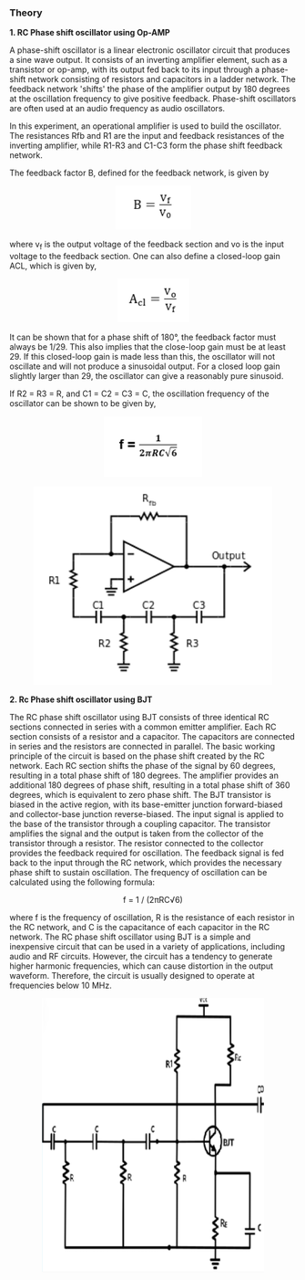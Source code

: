 ### Theory

**1. RC Phase shift oscillator using Op-AMP**

A phase-shift oscillator is a linear electronic oscillator circuit that produces a sine wave output. It consists of an inverting amplifier element, such as a transistor or op-amp, with its output fed back to its input through a phase-shift network consisting of resistors and capacitors in a ladder network. The feedback network 'shifts' the phase of the amplifier output by 180 degrees at the oscillation frequency to give positive feedback. Phase-shift oscillators are often used at an audio frequency as audio oscillators.

In this experiment, an operational amplifier is used to build the oscillator. The resistances Rfb and R1 are the input and feedback resistances of the inverting amplifier, while R1-R3 and C1-C3 form the phase shift feedback network.

The feedback factor B, defined for the feedback network, is given by

<center>

![Alt text](images/theory1.png)

</center>

where v<sub>f</sub> is the output voltage of the feedback section and vo is the input voltage to the feedback section. One can also define a closed-loop gain ACL, which is given by,

<center>

![Alt text](images/theory2.png)

</center>

It can be shown that for a phase shift of 180&deg;, the feedback factor must always be 1/29. This also implies that the close-loop gain must be at least 29. If this closed-loop gain is made less than this, the oscillator will not oscillate and will not produce a sinusoidal output. For a closed loop gain slightly larger than 29, the oscillator can give a reasonably pure sinusoid.

If R2 = R3 = R, and C1 = C2 = C3 = C, the oscillation frequency of the oscillator can be shown to be given by,

<center>

![Alt text](images/theory3.png)

</center>

<center>

![Alt text](images/theory4.png)

</center>

**2. Rc Phase shift oscillator using BJT**

The RC phase shift oscillator using BJT consists of three identical RC sections connected in series with a common emitter amplifier. Each RC section consists of a resistor and a capacitor. The capacitors are connected in series and the resistors are connected in parallel. The basic working principle of the circuit is based on the phase shift created by the RC network. Each RC section shifts the phase of the signal by 60 degrees, resulting in a total phase shift of 180 degrees. The amplifier provides an additional 180 degrees of phase shift, resulting in a total phase shift of 360 degrees, which is equivalent to zero phase shift. The BJT transistor is biased in the active region, with its base-emitter junction forward-biased and collector-base junction reverse-biased. The input signal is applied to the base of the transistor through a coupling capacitor. The transistor amplifies the signal and the output is taken from the collector of the transistor through a resistor. The resistor connected to the collector provides the feedback required for oscillation. The feedback signal is fed back to the input through the RC network, which provides the necessary phase shift to sustain oscillation. The frequency of oscillation can be calculated using the following formula:

<center>

f = 1 / (2πRC√6)

</center>

where f is the frequency of oscillation, R is the resistance of each resistor in the RC network, and C is the capacitance of each capacitor in the RC network.
The RC phase shift oscillator using BJT is a simple and inexpensive circuit that can be used in a variety of applications, including audio and RF circuits. However, the circuit has a tendency to generate higher harmonic frequencies, which can cause distortion in the output waveform. Therefore, the circuit is usually designed to operate at frequencies below 10 MHz.

<center>

![Alt text](images/theory5.png)

</center>
